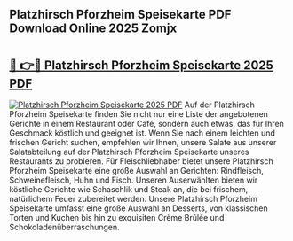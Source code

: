## Platzhirsch Pforzheim Speisekarte PDF Download Online 2025 Zomjx

# <h2><a href="http://gcbinuz.nevu.top/?p=Platzhirsch+Pforzheim+Speisekarte">🔗 👉🔴 Platzhirsch Pforzheim Speisekarte 2025 PDF</a></h2>

[![Platzhirsch Pforzheim Speisekarte 2025 PDF](https://i.imgur.com/dBaPXMq.png)](http://gcbinuz.nevu.top/?p=Platzhirsch+Pforzheim+Speisekarte)
Auf der Platzhirsch Pforzheim Speisekarte finden Sie nicht nur eine Liste der angebotenen Gerichte in einem Restaurant oder Café, sondern auch etwas, das für Ihren Geschmack köstlich und geeignet ist. Wenn Sie nach einem leichten und frischen Gericht suchen, empfehlen wir Ihnen, unsere Salate aus unserer Salatabteilung auf der Platzhirsch Pforzheim Speisekarte unseres Restaurants zu probieren. Für Fleischliebhaber bietet unsere Platzhirsch Pforzheim Speisekarte eine große Auswahl an Gerichten: Rindfleisch, Schweinefleisch, Huhn und Fisch. Unseren Auserwählten bieten wir köstliche Gerichte wie Schaschlik und Steak an, die bei frischem, natürlichem Feuer zubereitet werden. Unsere Platzhirsch Pforzheim Speisekarte umfasst eine große Auswahl an Desserts, von klassischen Torten und Kuchen bis hin zu exquisiten Crème Brûlée und Schokoladenüberraschungen.
